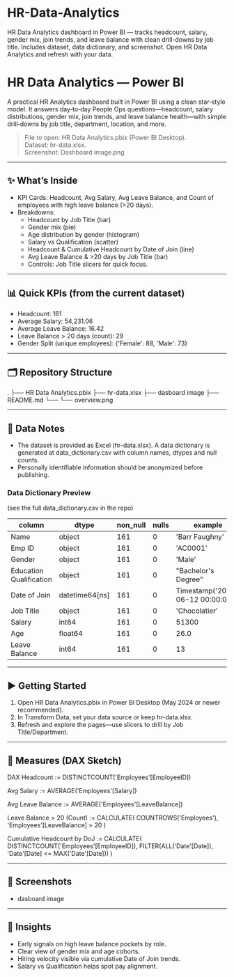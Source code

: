 # HR-Data-Analytics
HR Data Analytics dashboard in Power BI — tracks headcount, salary, gender mix, join trends, and leave balance with clean drill-downs by job title. Includes dataset, data dictionary, and screenshot. Open HR Data Analytics and refresh with your data.
# HR Data Analytics — Power BI



A practical HR Analytics dashboard built in Power BI using a clean star‑style model. It answers day‑to‑day People Ops questions—headcount, salary distributions, gender mix, join trends, and leave balance health—with simple drill‑downs by job title, department, location, and more.

> File to open: HR Data Analytics.pbix (Power BI Desktop).  
> Dataset: hr-data.xlsx.  
> Screenshot: Dashboard image.png

---

## ✨ What’s Inside

- KPI Cards: Headcount, Avg Salary, Avg Leave Balance, and Count of employees with high leave balance (>20 days).  
- Breakdowns:  
  - Headcount by Job Title (bar)  
  - Gender mix (pie)  
  - Age distribution by gender (histogram)  
  - Salary vs Qualification (scatter)  
  - Headcount & Cumulative Headcount by Date of Join (line)  
  - Avg Leave Balance & >20 days by Job Title (bar)  
  - Controls: Job Title slicers for quick focus.

---

## 📊 Quick KPIs (from the current dataset)

- Headcount: 161
- Average Salary: 54,231.06
- Average Leave Balance: 16.42
- Leave Balance > 20 days (count): 29
- Gender Split (unique employees): {'Female': 88, 'Male': 73}



---

## 🗂 Repository Structure


.
├── HR Data Analytics.pbix
├── hr-data.xlsx
├── dasboard image 
├── README.md
└── 
    └── overview.png


---

## 🧱 Data Notes

- The dataset is provided as Excel (hr-data.xlsx). A data dictionary is generated at data_dictionary.csv with column names, dtypes and null counts.  
- Personally identifiable information should be anonymized before publishing.

### Data Dictionary Preview
(see the full data_dictionary.csv in the repo)

| column | dtype | non_null | nulls | example |
|---|---|---|---|---|
| Name | object | 161 | 0 | 'Barr Faughny' |
| Emp ID | object | 161 | 0 | 'AC0001' |
| Gender | object | 161 | 0 | 'Male' |
| Education Qualification | object | 161 | 0 | "Bachelor's Degree" |
| Date of Join | datetime64[ns] | 161 | 0 | Timestamp('2020-06-12 00:00:00') |
| Job Title | object | 161 | 0 | 'Chocolatier' |
| Salary | int64 | 161 | 0 | 51300 |
| Age | float64 | 161 | 0 | 26.0 |
| Leave Balance | int64 | 161 | 0 | 13 |


---

## ▶ Getting Started

1. Open HR Data Analytics.pbix in Power BI Desktop (May 2024 or newer recommended).  
2. In Transform Data, set your data source or keep hr-data.xlsx.  
3. Refresh and explore the pages—use slicers to drill by Job Title/Department.

---

## 🧮 Measures (DAX Sketch)

DAX
Headcount := DISTINCTCOUNT('Employees'[EmployeeID])

Avg Salary := AVERAGE('Employees'[Salary])

Avg Leave Balance := AVERAGE('Employees'[LeaveBalance])

Leave Balance > 20 (Count) :=
CALCULATE(
    COUNTROWS('Employees'),
    'Employees'[LeaveBalance] > 20
)

Cumulative Headcount by DoJ :=
CALCULATE(
    DISTINCTCOUNT('Employees'[EmployeeID]),
    FILTER(ALL('Date'[Date]), 'Date'[Date] <= MAX('Date'[Date]))
)




---

## 📸 Screenshots

- dasboard image 

---

## 🧠 Insights 

- Early signals on high leave balance pockets by role.  
- Clear view of gender mix and age cohorts.  
- Hiring velocity visible via cumulative Date of Join trends.  
- Salary vs Qualification helps spot pay alignment.
